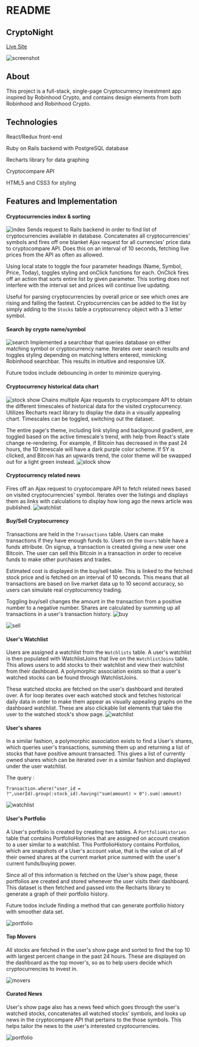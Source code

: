 # README
## CryptoNight
[Live Site](https://crypto-night.herokuapp.com)

![screenshot](readme_images/screenshot1.png)

## About
This project is a full-stack, single-page Cryptocurrency investment app inspired by Robinhood Crypto, and contains design elements from both Robinhood and Robinhood Crypto.

## Technologies
React/Redux front-end

Ruby on Rails backend with PostgreSQL database

Recharts library for data graphing

Cryptocompare API

HTML5 and CSS3 for styling

## Features and Implementation
#### Cryptocurrencies index & sorting
![index](readme_images/cryptoindex.png)
Sends request to Rails backend in order to find list of cryptocurrencies available in database. Concatenates all cryptocurrencies' symbols and fires off one blanket Ajax request for all currencies' price data to cryptocompare API. Does this on an interval of 10 seconds, fetching live prices from the API as often as allowed.

Using local state to toggle the four parameter headings (Name, Symbol, Price, Today), toggles styling and onClick functions for each. OnClick fires off an action that sorts entire list by given parameter. This sorting does not interfere with the interval set and prices will continue live updating.

Useful for parsing cryptocurrencies by overall price or see which ones are rising and falling the fastest. Cryptocurrencies can be added to the list by simply adding to the ```Stocks``` table a cryptocurrency object with a 3 letter symbol.

#### Search by crypto name/symbol
![search](readme_images/searchbar.png)
Implemented a searchbar that queries database on either matching symbol or cryptocurrency name. Iterates over search results and toggles styling depending on matching letters entered, mimicking Robinhood searchbar. This results in intuitive and responsive UX.

Future todos include debouncing in order to minimize querying.

#### Cryptocurrency historical data chart
![stock show](readme_images/stockshowdown.png)
Chains multiple Ajax requests to cryptocompare API to obtain the different timescales of historical data for the visited cryptocurrency. Utilizes Recharts react library to display the data in a visually appealing chart. Timescales can be toggled, switching out the dataset.

The entire page's theme, including link styling and background gradient, are toggled based on the active timescale's trend, with help from React's state change re-rendering. For example, if Bitcoin has decreased in the past 24 hours, the 1D timescale will have a dark purple color scheme. If 5Y is clicked, and Bitcoin has an upwards trend, the color theme will be swapped out for a light green instead.
![stock show](readme_images/stockshowup.png)

#### Cryptocurrency related news
Fires off an Ajax request to cryptocompare API to fetch related news based on visited cryptocurrencies' symbol. Iterates over the listings and displays them as links with calculations to display how long ago the news article was published.
![watchlist](readme_images/news.png)

#### Buy/Sell Cryptocurrency
Transactions are held in the ```Transactions``` table. Users can make transactions if they have enough funds to. Users on the ```Users``` table have a funds attribute. On signup, a transaction is created giving a new user one Bitcoin. The user can sell this Bitcoin in a transaction in order to receive funds to make other purchases and trades.

Estimated cost is displayed in the buy/sell table. This is linked to the fetched stock price and is fetched on an interval of 10 seconds. This means that all transactions are based on live market data up to 10 second accuracy, so users can simulate real cryptocurrency trading.

Toggling buy/sell changes the amount in the transaction from a positive number to a negative number. Shares are calculated by summing up all transactions in a user's transaction history.
![buy](readme_images/buy.png)

![sell](readme_images/sell.png)

#### User's Watchlist
Users are assigned a watchlist from the ```Watchlists``` table. A user's watchlist is then populated with WatchlistJoins that live on the ```WatchlistJoins``` table. This allows users to add stocks to their watchlist and view their watchlist from their dashboard. A polymorphic association exists so that a user's watched stocks can be found through WatchlistJoins.

These watched stocks are fetched on the user's dashboard and iterated over. A for loop iterates over each watched stock and fetches historical daily data in order to make them appear as visually appealing graphs on the dashboard watchlist. These are also clickable list elements that take the user to the watched stock's show page.
![watchlist](readme_images/watchlist.png)

#### User's shares
In a similar fashion, a polymorphic association exists to find a User's shares, which queries user's transactions, summing them up and returning a list of stocks that have positive amount transacted. This gives a list of currently owned shares which can be iterated over in a similar fashion and displayed under the user watchlist.

The query :

 `Transaction.where("user_id = ?",userId).group(:stock_id).having("sum(amount) > 0").sum(:amount) `

 ![watchlist](readme_images/shares.png)

#### User's Portfolio
A User's portfolio is created by creating two tables. A `PortfolioHistories` table that contains PortfolioHistories that are assigned on account creation to a user similar to a watchlist. This PortfolioHistory contains Portfolios, which are snapshots of a User's account value, that is the value of all of their owned shares at the current market price summed with the user's current funds/buying power.

Since all of this information is fetched on the User's show page, these portfolios are created and stored whenever the user visits their dashboard. This dataset is then fetched and passed into the Recharts library to generate a graph of their portfolio history.

Future todos include finding a method that can generate portfolio history with smoother data set.

![portfolio](readme_images/portfolio.png)

#### Top Movers
All stocks are fetched in the user's show page and sorted to find the top 10 with largest percent change in the past 24 hours. These are displayed on the dashboard as the top mover's, so as to help users decide which cryptocurrencies to invest in.

![movers](readme_images/movers.png)

#### Curated News
User's show page also has a news feed which goes through the user's watched stocks, concatenates all watched stocks' symbols, and looks up news in the cryptocompare API that pertains to the those symbols. This helps tailor the news to the user's interested cryptocurrencies.

![portfolio](readme_images/curated_news.png)
